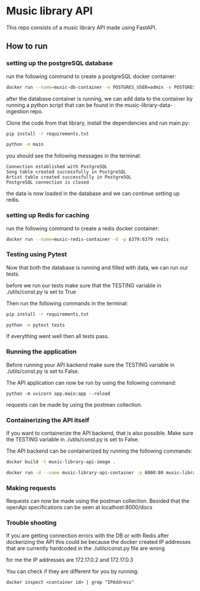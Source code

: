# Music library API

This repo consists of a music library API made using FastAPI.

## How to run

### setting up the postgreSQL database

run the following command to create a postgreSQL docker container:

```sh
docker run --name=music-db-container -e POSTGRES_USER=admin -e POSTGRES_PASSWORD=s3cret -e POSTGRES_DB=music-db -p 5432:5432 -d postgres
```

after the database container is running, we can add data to the container by running a python script that can be found in the music-library-data-ingestion repo.

Clone the code from that library, install the dependencies and run main.py:

```sh
pip install -r requirements.txt
```

```sh
python -m main
```

you should see the following messages in the terminal:

```
Connection established with PostgreSQL
Song table created successfully in PostgreSQL
Artist table created successfully in PostgreSQL
PostgreSQL connection is closed
```

the data is now loaded in the database and we can continue setting up redis.

### setting up Redis for caching

run the following command to create a redis docker container:

```sh
docker run --name=music-redis-container -d -p 6379:6379 redis
```

### Testing using Pytest

Now that both the database is running and filled with data, we can run our tests.

before we run our tests make sure that the TESTING variable in ./utils/const.py is set to True

Then run the following commands in the terminal:

```sh
pip install -r requirements.txt
```

```sh
python -m pytest tests
```

If everything went well then all tests pass.

### Running the application

Before running your API backend make sure the TESTING variable in ./utils/const.py is set to False.

The API application can now be run by using the following command:

```
python -m uvicorn app.main:app --reload
```

requests can be made by using the postman collection.

### Containerizing the API itself

If you want to containerize the API backend, that is also possible. Make sure the TESTING variable in ./utils/const.py is set to False.

The API backend can be containerized by running the following commands:

```sh
docker build -t music-library-api-image .
```

```sh
docker run -d --name music-library-api-container -p 8000:80 music-library-api-image
```

### Making requests

Requests can now be made using the postman collection. Besided that the openApi specifications can be seen at localhost:8000/docs

### Trouble shooting

If you are getting connection errors with the DB or with Redis after dockerizing the API this could be because the docker created IP addresses that are currently hardcoded in the ./utils/const.py file are wrong

for me the IP addresses are 172.17.0.2 and 172.17.0.3

You can check if they are different for you by running:

```
docker inspect <container id> | grep "IPAddress"
```
